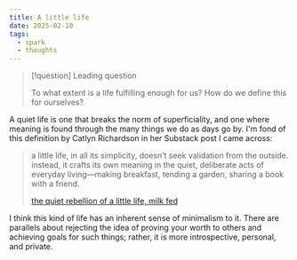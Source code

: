 ```yaml
---
title: A little life
date: 2025-02-10
tags:
  - spark
  - thoughts
---
```

> [!question] Leading question
> 
> To what extent is a life fulfilling enough for us? How do we define this for ourselves?

A quiet life is one that breaks the norm of superficiality, and one where meaning is found through the many things we do as days go by. I'm fond of this definition by Catlyn Richardson in her Substack post I came across:

> a little life, in all its simplicity, doesn’t seek validation from the outside. instead, it crafts its own meaning in the quiet, deliberate acts of everyday living—making breakfast, tending a garden, sharing a book with a friend.
>
> [the quiet rebellion of a little life, milk fed](https://open.substack.com/pub/caitlynrichardson/p/the-quiet-rebellion-of-a-little-life)

I think this kind of life has an inherent sense of minimalism to it. There are parallels about rejecting the idea of proving your worth to others and achieving goals for such things; rather, it is more introspective, personal, and private.